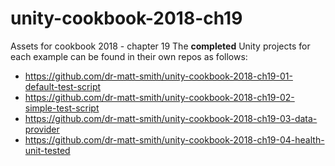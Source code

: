 # unity-cookbook-2018-ch19
Assets for cookbook 2018 - chapter 19
The **completed** Unity projects for each example can be found in their own repos as follows:

- https://github.com/dr-matt-smith/unity-cookbook-2018-ch19-01-default-test-script
- https://github.com/dr-matt-smith/unity-cookbook-2018-ch19-02-simple-test-script
- https://github.com/dr-matt-smith/unity-cookbook-2018-ch19-03-data-provider
- https://github.com/dr-matt-smith/unity-cookbook-2018-ch19-04-health-unit-tested
